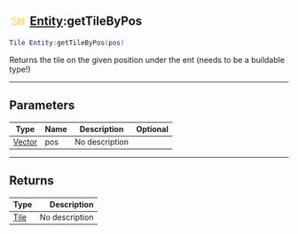 ## <img src="../../.gitbook/assets/shared.png" width="32" height="32" /> [Entity](../entity/README.md):getTileByPos

```lua
Tile Entity:getTileByPos(pos)
```

Returns the tile on the given position under the ent (needs to be a buildable type!)

------
## Parameters

| Type   | Name | Description | Optional |
| ------ | ---- | ----------- | -------: |
| [Vector](../vector/README.md) | pos | No description |  |


------
## Returns

| Type   | Description |
| ------ | ----------: |
| [Tile](../tile/README.md) | No description |

